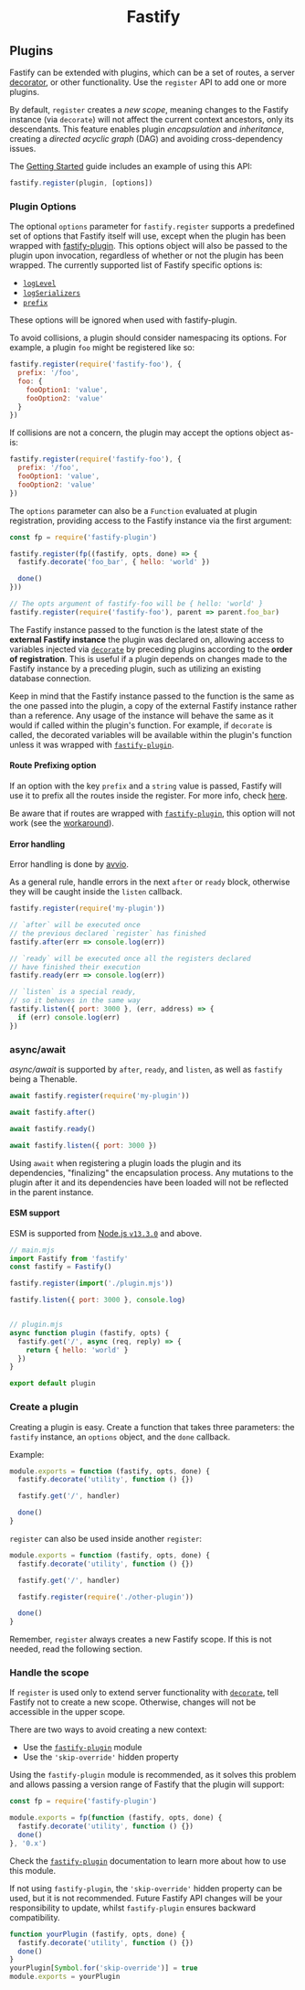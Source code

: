 <h1 align="center">Fastify</h1>

## Plugins
Fastify can be extended with plugins, which can be a set of routes, a server
[decorator](Decorators.md), or other functionality. Use the `register` API to
add one or more plugins.

By default, `register` creates a *new scope*, meaning changes to the Fastify
instance (via `decorate`) will not affect the current context ancestors, only
its descendants. This feature enables plugin *encapsulation* and *inheritance*,
creating a *directed acyclic graph* (DAG) and avoiding cross-dependency issues.

The [Getting Started](../Guides/Getting-Started.md#your-first-plugin) guide
includes an example of using this API:
```js
fastify.register(plugin, [options])
```

### Plugin Options
<a id="plugin-options"></a>

The optional `options` parameter for `fastify.register` supports a predefined
set of options that Fastify itself will use, except when the plugin has been
wrapped with [fastify-plugin](https://github.com/fastify/fastify-plugin). This
options object will also be passed to the plugin upon invocation, regardless of
whether or not the plugin has been wrapped. The currently supported list of
Fastify specific options is:

+ [`logLevel`](Routes.md#custom-log-level)
+ [`logSerializers`](Routes.md#custom-log-serializer)
+ [`prefix`](#route-prefixing-option)

These options will be ignored when used with fastify-plugin.

To avoid collisions, a plugin should consider namespacing its options. For
example, a plugin `foo` might be registered like so:

```js
fastify.register(require('fastify-foo'), {
  prefix: '/foo',
  foo: {
    fooOption1: 'value',
    fooOption2: 'value'
  }
})
```

If collisions are not a concern, the plugin may accept the options object as-is:

```js
fastify.register(require('fastify-foo'), {
  prefix: '/foo',
  fooOption1: 'value',
  fooOption2: 'value'
})
```

The `options` parameter can also be a `Function` evaluated at plugin registration,
providing access to the Fastify instance via the first argument:

```js
const fp = require('fastify-plugin')

fastify.register(fp((fastify, opts, done) => {
  fastify.decorate('foo_bar', { hello: 'world' })

  done()
}))

// The opts argument of fastify-foo will be { hello: 'world' }
fastify.register(require('fastify-foo'), parent => parent.foo_bar)
```

The Fastify instance passed to the function is the latest state of the **external
Fastify instance** the plugin was declared on, allowing access to variables
injected via [`decorate`](Decorators.md) by preceding plugins according to the
**order of registration**. This is useful if a plugin depends on changes made to
the Fastify instance by a preceding plugin, such as utilizing an existing database
connection.

Keep in mind that the Fastify instance passed to the function is the same as the
one passed into the plugin, a copy of the external Fastify instance rather than a
reference. Any usage of the instance will behave the same as it would if called
within the plugin's function. For example, if `decorate` is called, the decorated
variables will be available within the plugin's function unless it was wrapped
with [`fastify-plugin`](https://github.com/fastify/fastify-plugin).

#### Route Prefixing option
<a id="route-prefixing-option"></a>

If an option with the key `prefix` and a `string` value is passed, Fastify will
use it to prefix all the routes inside the register. For more info, check
[here](Routes.md#route-prefixing).

Be aware that if routes are wrapped with
[`fastify-plugin`](https://github.com/fastify/fastify-plugin), this option will
not work (see the [workaround](Routes.md#fastify-plugin)).

#### Error handling
<a id="error-handling"></a>

Error handling is done by [avvio](https://github.com/mcollina/avvio#error-handling).

As a general rule, handle errors in the next `after` or `ready` block, otherwise
they will be caught inside the `listen` callback.

```js
fastify.register(require('my-plugin'))

// `after` will be executed once
// the previous declared `register` has finished
fastify.after(err => console.log(err))

// `ready` will be executed once all the registers declared
// have finished their execution
fastify.ready(err => console.log(err))

// `listen` is a special ready,
// so it behaves in the same way
fastify.listen({ port: 3000 }, (err, address) => {
  if (err) console.log(err)
})
```

### async/await
<a id="async-await"></a>

*async/await* is supported by `after`, `ready`, and `listen`, as well as
`fastify` being a Thenable.

```js
await fastify.register(require('my-plugin'))

await fastify.after()

await fastify.ready()

await fastify.listen({ port: 3000 })
```
Using `await` when registering a plugin loads the plugin and its dependencies,
"finalizing" the encapsulation process. Any mutations to the plugin after it and
its dependencies have been loaded will not be reflected in the parent instance.

#### ESM support
<a id="esm-support"></a>

ESM is supported from [Node.js `v13.3.0`](https://nodejs.org/api/esm.html)
and above.

```js
// main.mjs
import Fastify from 'fastify'
const fastify = Fastify()

fastify.register(import('./plugin.mjs'))

fastify.listen({ port: 3000 }, console.log)


// plugin.mjs
async function plugin (fastify, opts) {
  fastify.get('/', async (req, reply) => {
    return { hello: 'world' }
  })
}

export default plugin
```

### Create a plugin
<a id="create-plugin"></a>

Creating a plugin is easy. Create a function that takes three parameters: the
`fastify` instance, an `options` object, and the `done` callback.

Example:
```js
module.exports = function (fastify, opts, done) {
  fastify.decorate('utility', function () {})

  fastify.get('/', handler)

  done()
}
```
`register` can also be used inside another `register`:
```js
module.exports = function (fastify, opts, done) {
  fastify.decorate('utility', function () {})

  fastify.get('/', handler)

  fastify.register(require('./other-plugin'))

  done()
}
```

Remember, `register` always creates a new Fastify scope. If this is not needed,
read the following section.

### Handle the scope
<a id="handle-scope"></a>

If `register` is used only to extend server functionality with
[`decorate`](Decorators.md), tell Fastify not to create a new scope. Otherwise,
changes will not be accessible in the upper scope.

There are two ways to avoid creating a new context:
- Use the [`fastify-plugin`](https://github.com/fastify/fastify-plugin) module
- Use the `'skip-override'` hidden property

Using the `fastify-plugin` module is recommended, as it solves this problem and
allows passing a version range of Fastify that the plugin will support:
```js
const fp = require('fastify-plugin')

module.exports = fp(function (fastify, opts, done) {
  fastify.decorate('utility', function () {})
  done()
}, '0.x')
```
Check the [`fastify-plugin`](https://github.com/fastify/fastify-plugin)
documentation to learn more about how to use this module.

If not using `fastify-plugin`, the `'skip-override'` hidden property can be used,
but it is not recommended. Future Fastify API changes will be your responsibility
to update, whilst `fastify-plugin` ensures backward compatibility.
```js
function yourPlugin (fastify, opts, done) {
  fastify.decorate('utility', function () {})
  done()
}
yourPlugin[Symbol.for('skip-override')] = true
module.exports = yourPlugin
```
